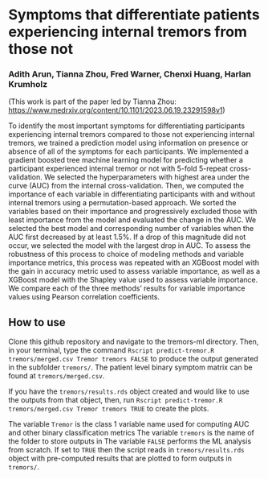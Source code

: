 # Symptoms that differentiate patients experiencing internal tremors from those not

### Adith Arun, Tianna Zhou, Fred Warner, Chenxi Huang, Harlan Krumholz
(This work is part of the paper led by Tianna Zhou: https://www.medrxiv.org/content/10.1101/2023.06.19.23291598v1)

To identify the most important symptoms for differentiating participants experiencing internal tremors compared to those not experiencing internal tremors, we trained a prediction model using information on presence or absence of all of the symptoms for each participants. We implemented a gradient boosted tree machine learning model for predicting whether a participant experienced internal tremor or not with 5-fold 5-repeat cross-validation. We selected the hyperparameters with highest area under the curve (AUC) from the internal cross-validation. Then, we computed the importance of each variable in differentiating participants with and without internal tremors using a permutation-based approach. We sorted the variables based on their importance and progressively excluded those with least importance from the model and evaluated the change in the AUC. We selected the best model and corresponding number of variables when the AUC first decreased by at least 1.5%. If a drop of this magnitude did not occur, we selected the model with the largest drop in AUC. 
To assess the robustness of this process to choice of modeling methods and variable importance metrics, this process was repeated with an XGBoost model with the gain in accuracy metric used to assess variable importance, as well as a XGBoost model with the Shapley value used to assess variable importance. We compare each of the three methods’ results for variable importance values using Pearson correlation coefficients. 

## How to use
Clone this github repository and navigate to the tremors-ml directory. Then, in your terminal, type the command `Rscript predict-tremor.R tremors/merged.csv Tremor tremors FALSE` to produce the output generated in the subfolder `tremors/`. The patient level binary symptom matrix can be found at `tremors/merged.csv`. 

If you have the `tremors/results.rds` object created and would like to use the outputs from that object, then, run `Rscript predict-tremor.R tremors/merged.csv Tremor tremors TRUE` to create the plots. 

The variable `Tremor` is the class 1 variable name used for computing AUC and other binary classification metrics
The variable `tremors` is the name of the folder to store outputs in
The variable `FALSE` performs the ML analysis from scratch. If set to `TRUE` then the script reads in `tremors/results.rds` object with pre-computed results that are plotted to form outputs in `tremors/`. 







